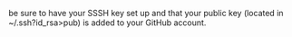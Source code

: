 be sure to have your SSSH key set up and that your public key (located in ~/.ssh?id_rsa>pub) is added to your GitHub account.

